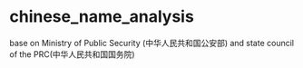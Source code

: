 # chinese_name_analysis
base on Ministry of Public Security (中华人民共和国公安部) and state council of the PRC(中华人民共和国国务院) 

